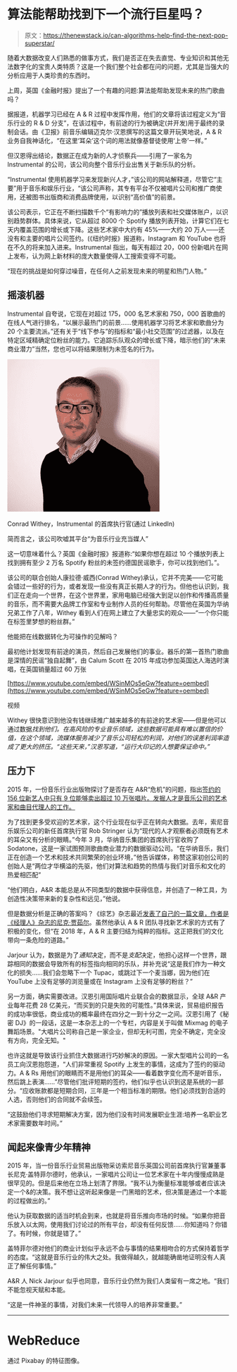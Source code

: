 # 算法能帮助找到下一个流行巨星吗？

> 原文：<https://thenewstack.io/can-algorithms-help-find-the-next-pop-superstar/>

随着大数据改变人们熟悉的做事方式，我们是否正在失去直觉、专业知识和其他无法数字化的宝贵人类特质？这是一个我们整个社会都在问的问题，尤其是当强大的分析应用于人类珍贵的东西时。

上周，英国《金融时报》提出了一个有趣的问题:算法能帮助发现未来的热门歌曲吗？

据报道，机器学习已经在 A & R 过程中发挥作用，他们的文章将该过程定义为“音乐行业的 R & D 分支”，在该过程中，有前途的行为被确定(并开发)用于最终的录制会话。由《卫报》前音乐编辑迈克尔·汉恩撰写的这篇文章开玩笑地说，A & R 业务自我神话化，“在这里‘耳朵’这个词的用法就像基督徒使用‘上帝’一样。”

但汉恩得出结论，数据正在成为新的人才侦察兵——引用了一家名为 Instrumental 的公司，该公司向整个音乐行业出售关于新乐队的分析。

“Instrumental 使用机器学习来发现新兴人才，”该公司的网站解释道，尽管它“主要”用于音乐和娱乐行业，“该公司声称，其专有平台不仅被唱片公司和推广商使用，还被图书出版商和消费品牌使用，以识别“高价值”的前景。

该公司表示，它正在不断扫描数千个“有影响力的”播放列表和社交媒体账户，以识别趋势群体。具体来说，它从超过 8000 个 Spotify 播放列表开始，计算它们在七天内覆盖范围的增长或下降。这些艺术家中大约有 45%——大约 20 万人——还没有和主要的唱片公司签约。(《纽约时报》报道称，Instagram 和 YouTube 也将在不久的将来加入进来。Instrumental 指出，每天有超过 20，000 份新唱片在网上发布，认为网上新材料的庞大数量使得人工搜索变得不可能。

“现在的挑战是如何穿过噪音，在任何人之前发现未来的明星和热门人物。”

## 摇滚机器

Instrumental 自夸说，它现在对超过 175，000 名艺术家和 750，000 首歌曲的在线人气进行排名，“以展示最热门的前景……使用机器学习将艺术家和歌曲分为 20 个主要流派。”还有关于“线下参与”的指标和“最小社交范围”的过滤器，以及在特定区域精确定位粉丝的能力。它追踪乐队观众的增长或下降，暗示他们的“未来商业潜力”当然，您也可以将结果限制为未签名的行为。

![Conrad Withey - CEO at Instrumental (via LinkedIn) 0.jpg](img/1e93b404704e586d858c64f3ec70a263.png)

Conrad Withey，Instrumental 的首席执行官(通过 LinkedIn)

简而言之，该公司吹嘘其平台“为音乐行业充当媒人”

这一切意味着什么？英国《金融时报》报道称:“如果你想在超过 10 个播放列表上找到拥有至少 2 万名 Spotify 粉丝的未签约德国民谣歌手，你可以找到他们。”。

该公司的联合创始人康拉德·威西(Conrad Withey)承认，它并不完美——它可能会错过一些好的行为，或者发现一些没有真正长期人才的行为。但他也认识到，我们正在走向一个世界，在这个世界里，家用电脑已经强大到足以创作和传播高质量的音乐，而不需要大品牌工作室和专业制作人员的任何帮助。尽管他在英国为华纳兄弟工作了八年，Withey 看到人们在网上建立了大量忠实的观众——“一个你只能在标签里梦想的粉丝群。”

他能把在线数据转化为可操作的见解吗？

最初他计划发现有前途的演员，然后自己发展他们的事业。器乐的第一首热门歌曲是深情的民谣“独自起舞”，由 Calum Scott 在 2015 年成功参加英国达人海选时演唱，在英国销量超过 60 万张

[https://www.youtube.com/embed/WSinMOs5eGw?feature=oembed](https://www.youtube.com/embed/WSinMOs5eGw?feature=oembed)

视频

Withey 很快意识到他没有钱继续推广越来越多的有前途的艺术家——但是他可以通过数据*找到他们。在高风险的专业音乐领域，这些数据可能具有难以置信的价值，在这个领域，流媒体服务减少了音乐公司轻松的利润，对他们的误差利润率造成了更大的挤压。“这些天来，”汉恩写道，“运行大印记的人想要保证命中。”*

## 压力下

2015 年，一份音乐行业出版物探讨了是否存在 A&R“危机”的问题，指出[签约的 156 位新艺人中只有 9 位能够卖出超过 10 万张唱片。发掘人才是音乐公司的艺术家和曲目代理人的工作。](https://www.musicbusinessworldwide.com/major-label-ar-crisis-what-major-label-ar-crisis/)

为了找到更多受欢迎的艺术家，这个行业现在似乎正在转向大数据。去年，索尼音乐娱乐公司的新任首席执行官 Rob Stringer 认为“现代的人才观察者必须既有艺术的耳朵又有分析的眼睛。”今年 3 月，华纳音乐集团的首席执行官收购了 Sodatone，这是一家试图预测歌曲商业潜力的数据驱动公司。“在华纳音乐，我们正在创造一个艺术和技术共同繁荣的创业环境，”他告诉媒体，称赞这家初创公司的创始人是“两位才华横溢的先驱，他们对算法和趋势的热情与我们对音乐和文化的热爱相匹配”

“他们明白，A&R 本能总是从不同类型的数据中获得信息，并创造了一种工具，为创造性决策带来新的复杂性和远见，”他说。

但是数据分析是正确的答案吗？《综艺》杂志最近[发表了自己的一篇文章，作者是《经理人》杂志的尼克·贾茹尔](https://variety.com/2018/music/news/a-and-r-today-why-gut-still-matters-more-than-data-guest-column-1202731829/)。虽然他承认 A & R 团队寻找新艺术家的方式有了积极的变化，但“在 2018 年，A & R 主要归结为纯粹的指标。这正把我们的文化带向一条危险的道路。”

Jarjour 认为，数据是为了*通知*决定，而不是*支配*决定，他担心这样一个世界，跟踪相同的数据会导致所有的标签指向相同的乐队，并补充说“这是我们作为一种文化的损失……我们会忽略下一个 Tupac，或跳过下一个麦当娜，因为他们在 YouTube 上没有足够的浏览量或在 Instagram 上没有足够的粉丝？”

另一方面，确实需要改进。汉恩引用国际唱片业联合会的数据显示，全球 A&R 产业每年花费 28 亿美元，“而买到的只是失败的可能性。”具体来说，贸易组织报告的成功率很低，商业成功的概率最终在四分之一到十分之一之间。汉恩引用了《秘密 DJ》的一段话，这是一本杂志上的一个专栏，内容是关于叫做 Mixmag 的电子舞蹈场景。"大唱片公司称自己是一家企业，但却无利可图，完全不确定，完全没有方向，完全无知。"

也许这就是导致该行业抓住大数据进行巧妙解决的原因。一家大型唱片公司的一名员工向汉恩抱怨道，“人们非常重视 Spotify 上发生的事情，这成为了签约的驱动力。A & Rs 用他们的眼睛而不是用他们的耳朵——看着数字变化而不是听音乐，然后跳上表演……”尽管他们批评短期的签约，他们似乎也认识到这是系统的一部分。“应收账款都是短期合同，三年是一个相当标准的期限。他们必须找到合适的人选，否则他们的合同就不会续签。

“这鼓励他们寻求短期解决方案，因为他们没有时间发展职业生涯:培养一名职业艺术家需要数年时间。”

## 闻起来像青少年精神

2015 年，当一份音乐行业贸易出版物采访索尼音乐英国公司前首席执行官兼董事长尼克·盖特菲尔德时，他承认，一家唱片公司让一位艺术家在十年内慢慢成熟是很罕见的。但是后来他在立场上划清了界限。“我不认为衡量标准能够或者应该决定一个&的决策。我不想让这听起来像是一门黑暗的艺术，但决策是通过一个本能的过程做出的。”

他认为获取数据的适当时机会到来，也就是将音乐推向市场的时候。“如果你把音乐放入以太网，使用我们讨论过的所有平台，却没有任何反馈……你知道吗？你错了。有时候，你就是错了。”

盖特菲尔德对他们的商业计划似乎永远不会与事情的结果相吻合的方式保持着哲学的态度。“这就是音乐行业的伟大之处。我做得越久，就越能确凿地证明没有人真正了解任何事情。”

A&R 人 Nick Jarjour 似乎也同意，音乐行业仍然为我们人类留有一席之地。“我们不能忽视天赋和本能。

“这是一件神圣的事情，对我们未来一代领导人的培养非常重要。”

* * *

# WebReduce

通过 Pixabay 的特征图像。

<svg xmlns:xlink="http://www.w3.org/1999/xlink" viewBox="0 0 68 31" version="1.1"><title>Group</title> <desc>Created with Sketch.</desc></svg>
